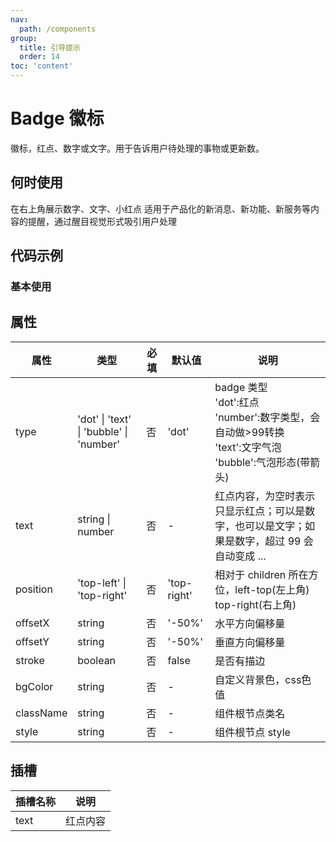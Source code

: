 ```yaml
---
nav:
  path: /components
group:
  title: 引导提示
  order: 14
toc: 'content'
---
```


# Badge 徽标
徽标，红点、数字或文字。用于告诉用户待处理的事物或更新数。
## 何时使用
在右上角展示数字、文字、小红点	适用于产品化的新消息、新功能、新服务等内容的提醒，通过醒目视觉形式吸引用户处理

## 代码示例
### 基本使用
<code src='pages/Badge/index'></code>



## 属性

| 属性 | 类型 | 必填 | 默认值 | 说明 |
| -----|-----|-----|-----|----- |
| type | 'dot' &verbar; 'text' &verbar; 'bubble' &verbar; 'number' | 否 | 'dot' | badge 类型<br/>'dot':红点<br>'number':数字类型，会自动做>99转换<br>'text':文字气泡<br>'bubble':气泡形态(带箭头) |
| text | string &verbar; number | 否 | - | 红点内容，为空时表示只显示红点；可以是数字，也可以是文字；如果是数字，超过 99 会自动变成 ... |
| position | 'top-left' &verbar; 'top-right' | 否 | 'top-right' | 相对于 children 所在方位，left-top(左上角) top-right(右上角) |
| offsetX | string | 否 | '-50%' | 水平方向偏移量 |
| offsetY | string | 否 | '-50%' | 垂直方向偏移量 |
| stroke | boolean | 否 | false | 是否有描边 |
| bgColor | string | 否 | - | 自定义背景色，css色值 |
| className | string | 否 | - | 组件根节点类名 |
| style | string | 否 | - | 组件根节点 style |

## 插槽

| 插槽名称 | 说明                                                       |
| -------- | ---------------------------------------------------------- |
| text    | 红点内容 |